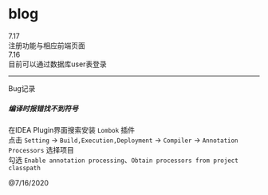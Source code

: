 # blog

7.17  
注册功能与相应前端页面  
7.16  
目前可以通过数据库user表登录

_________________________  
Bug记录

##### 编译时报错找不到符号  
  在IDEA Plugin界面搜索安装 `Lombok` 插件  
  点击 `Setting` -> `Build,Execution,Deployment` -> `Compiler` -> `Annotation Processors` 
  选择项目  
  勾选 `Enable annotation processing`、`Obtain processors from project classpath`  
    
    
@7/16/2020

